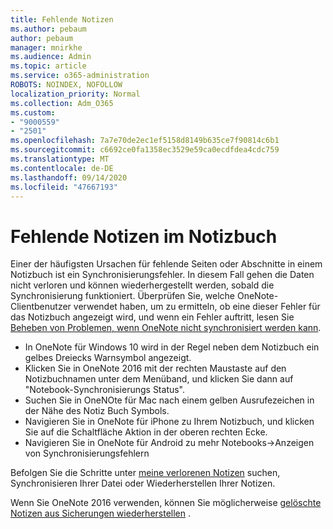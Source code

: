 ```yaml
---
title: Fehlende Notizen
ms.author: pebaum
author: pebaum
manager: mnirkhe
ms.audience: Admin
ms.topic: article
ms.service: o365-administration
ROBOTS: NOINDEX, NOFOLLOW
localization_priority: Normal
ms.collection: Adm_O365
ms.custom:
- "9000559"
- "2501"
ms.openlocfilehash: 7a7e70de2ec1ef5158d8149b635ce7f90814c6b1
ms.sourcegitcommit: c6692ce0fa1358ec3529e59ca0ecdfdea4cdc759
ms.translationtype: MT
ms.contentlocale: de-DE
ms.lasthandoff: 09/14/2020
ms.locfileid: "47667193"
---
```

# <a name="missing-notes-in-notebook"></a>Fehlende Notizen im Notizbuch

Einer der häufigsten Ursachen für fehlende Seiten oder Abschnitte in einem Notizbuch ist ein Synchronisierungsfehler. In diesem Fall gehen die Daten nicht verloren und können wiederhergestellt werden, sobald die Synchronisierung funktioniert. Überprüfen Sie, welche OneNote-Clientbenutzer verwendet haben, um zu ermitteln, ob eine dieser Fehler für das Notizbuch angezeigt wird, und wenn ein Fehler auftritt, lesen Sie [Beheben von Problemen, wenn OneNote nicht synchronisiert werden kann](https://support.office.com/article/299495ef-66d1-448f-90c1-b785a6968d45).

- In OneNote für Windows 10 wird in der Regel neben dem Notizbuch ein gelbes Dreiecks Warnsymbol angezeigt.
- Klicken Sie in OneNote 2016 mit der rechten Maustaste auf den Notizbuchnamen unter dem Menüband, und klicken Sie dann auf "Notebook-Synchronisierungs Status".
- Suchen Sie in OneNOte für Mac nach einem gelben Ausrufezeichen in der Nähe des Notiz Buch Symbols.
- Navigieren Sie in OneNote für iPhone zu Ihrem Notizbuch, und klicken Sie auf die Schaltfläche Aktion in der oberen rechten Ecke.
- Navigieren Sie in OneNote für Android zu mehr Notebooks->Anzeigen von Synchronisierungsfehlern

Befolgen Sie die Schritte unter [meine verlorenen Notizen](https://support.office.com/article/32cb2bd7-afe7-44d2-a711-398a88421287) suchen, Synchronisieren Ihrer Datei oder Wiederherstellen Ihrer Notizen.

Wenn Sie OneNote 2016 verwenden, können Sie möglicherweise [gelöschte Notizen aus Sicherungen wiederherstellen](https://support.office.com/article/32ed1036-74fd-4c21-bc28-033a486e6b14) .